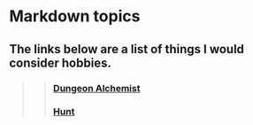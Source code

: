 # Markdown topics
## The links below are a list of things I would consider hobbies.
>> ### [Dungeon Alchemist](https://github.com/JusticeGtrrz/README.md/blob/main/DungeonAlchemist.md)
>> ### [Hunt](https://github.com/JusticeGtrrz/README.md/blob/main/Hunt.md)
